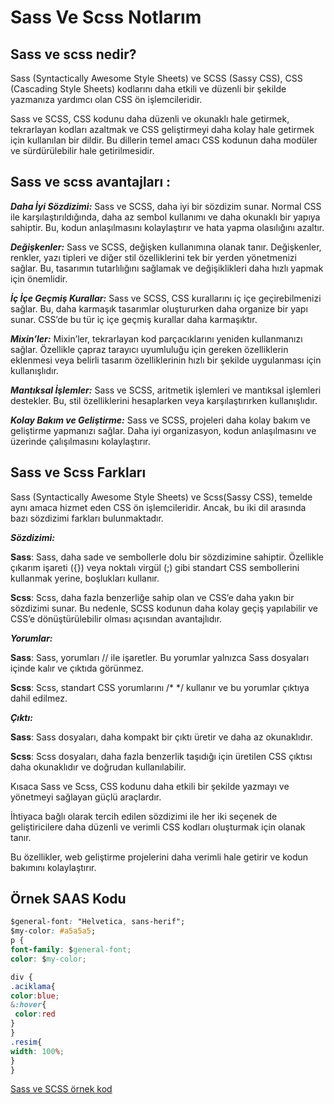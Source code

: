 # Sass Ve Scss Notlarım

## Sass ve scss nedir?

Sass (Syntactically Awesome Style Sheets) ve SCSS (Sassy CSS), CSS (Cascading Style Sheets) kodlarını daha etkili ve düzenli bir şekilde yazmanıza yardımcı olan CSS ön işlemcileridir.

Sass ve SCSS, CSS kodunu daha düzenli ve okunaklı hale getirmek, tekrarlayan kodları azaltmak ve CSS geliştirmeyi daha kolay hale getirmek için kullanılan bir dildir. Bu dillerin temel amacı CSS kodunun daha modüler ve sürdürülebilir hale getirilmesidir.

## Sass ve scss avantajları :

**_Daha İyi Sözdizimi:_** Sass ve SCSS, daha iyi bir sözdizim sunar. Normal CSS ile karşılaştırıldığında, daha az sembol kullanımı ve daha okunaklı bir yapıya sahiptir. Bu, kodun anlaşılmasını kolaylaştırır ve hata yapma olasılığını azaltır.

**_Değişkenler:_** Sass ve SCSS, değişken kullanımına olanak tanır. Değişkenler, renkler, yazı tipleri ve diğer stil özelliklerini tek bir yerden yönetmenizi sağlar. Bu, tasarımın tutarlılığını sağlamak ve değişiklikleri daha hızlı yapmak için önemlidir.

**_İç İçe Geçmiş Kurallar:_** Sass ve SCSS, CSS kurallarını iç içe geçirebilmenizi sağlar. Bu, daha karmaşık tasarımlar oluştururken daha organize bir yapı sunar. CSS’de bu tür iç içe geçmiş kurallar daha karmaşıktır.

**_Mixin’ler:_** Mixin’ler, tekrarlayan kod parçacıklarını yeniden kullanmanızı sağlar. Özellikle çapraz tarayıcı uyumluluğu için gereken özelliklerin eklenmesi veya belirli tasarım özelliklerinin hızlı bir şekilde uygulanması için kullanışlıdır.

**_Mantıksal İşlemler:_** Sass ve SCSS, aritmetik işlemleri ve mantıksal işlemleri destekler. Bu, stil özelliklerini hesaplarken veya karşılaştırırken kullanışlıdır.

**_Kolay Bakım ve Geliştirme:_** Sass ve SCSS, projeleri daha kolay bakım ve geliştirme yapmanızı sağlar. Daha iyi organizasyon, kodun anlaşılmasını ve üzerinde çalışılmasını kolaylaştırır.

## Sass ve Scss Farkları

Sass (Syntactically Awesome Style Sheets) ve Scss(Sassy CSS), temelde aynı amaca hizmet eden CSS ön işlemcileridir. Ancak, bu iki dil arasında bazı sözdizimi farkları bulunmaktadır.


**_Sözdizimi:_**

**Sass**: Sass, daha sade ve sembollerle dolu bir sözdizimine sahiptir. Özellikle çıkarım işareti ({}) veya noktalı virgül (;) gibi standart CSS sembollerini kullanmak yerine, boşlukları kullanır.

**Scss**: Scss, daha fazla benzerliğe sahip olan ve CSS’e daha yakın bir sözdizimi sunar. Bu nedenle, SCSS kodunun daha kolay geçiş yapılabilir ve CSS’e dönüştürülebilir olması açısından avantajlıdır.

 **_Yorumlar:_**

**Sass**: Sass, yorumları // ile işaretler. Bu yorumlar yalnızca Sass dosyaları içinde kalır ve çıktıda görünmez.

**Scss**: Scss, standart CSS yorumlarını /\* \*/ kullanır ve bu yorumlar çıktıya dahil edilmez.

 **_Çıktı:_**

**Sass**: Sass dosyaları, daha kompakt bir çıktı üretir ve daha az okunaklıdır.

**Scss**: Scss dosyaları, daha fazla benzerlik taşıdığı için üretilen CSS çıktısı daha okunaklıdır ve doğrudan kullanılabilir.

Kısaca Sass ve Scss, CSS kodunu daha etkili bir şekilde yazmayı ve yönetmeyi sağlayan güçlü araçlardır.

İhtiyaca bağlı olarak tercih edilen sözdizimi ile her iki seçenek de geliştiricilere daha düzenli ve verimli CSS kodları oluşturmak için olanak tanır.

Bu özellikler, web geliştirme projelerini daha verimli hale getirir ve kodun bakımını kolaylaştırır.

## Örnek SAAS Kodu

  ```css
$general-font: "Helvetica, sans-herif";
$my-color: #a5a5a5;
p {
font-family: $general-font;
color: $my-color;

div {
.aciklama{
  color:blue;
  &:hover{
   color:red
  }
 }
 .resim{
  width: 100%;
 }   
}
 ```

[Sass ve SCSS örnek kod](  https://devhints.io/sass)
